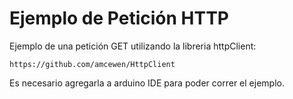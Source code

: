 # Ejemplo de Petición HTTP

Ejemplo de una petición GET utilizando la libreria httpClient: 
    
    https://github.com/amcewen/HttpClient

Es necesario agregarla a arduino IDE para poder correr el ejemplo.
